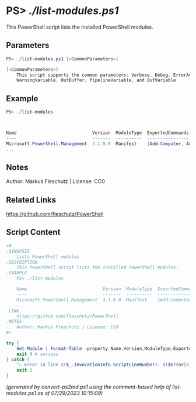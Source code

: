 PS> *./list-modules.ps1*
====================

This PowerShell script lists the installed PowerShell modules.

Parameters
----------
```powershell
PS> ./list-modules.ps1 [<CommonParameters>]

[<CommonParameters>]
    This script supports the common parameters: Verbose, Debug, ErrorAction, ErrorVariable, WarningAction, 
    WarningVariable, OutBuffer, PipelineVariable, and OutVariable.
```

Example
-------
```powershell
PS> ./list-modules



Name                             Version  ModuleType  ExportedCommands
----                             -------  ----------  ----------------
Microsoft.PowerShell.Management  3.1.0.0  Manifest    {Add-Computer, Add-Content, Checkpoint-Computer...}
...

```

Notes
-----
Author: Markus Fleschutz | License: CC0

Related Links
-------------
https://github.com/fleschutz/PowerShell

Script Content
--------------
```powershell
<#
.SYNOPSIS
	Lists PowerShell modules
.DESCRIPTION
	This PowerShell script lists the installed PowerShell modules.
.EXAMPLE
	PS> ./list-modules

	Name                             Version  ModuleType  ExportedCommands
	----                             -------  ----------  ----------------
	Microsoft.PowerShell.Management  3.1.0.0  Manifest    {Add-Computer, Add-Content, Checkpoint-Computer...}
	...
.LINK
	https://github.com/fleschutz/PowerShell
.NOTES
	Author: Markus Fleschutz | License: CC0
#>

try {
	Get-Module | Format-Table -property Name,Version,ModuleType,ExportedCommands
	exit 0 # success
} catch {
	"⚠️ Error in line $($_.InvocationInfo.ScriptLineNumber): $($Error[0])"
	exit 1
}
```

*(generated by convert-ps2md.ps1 using the comment-based help of list-modules.ps1 as of 07/29/2023 10:15:09)*
